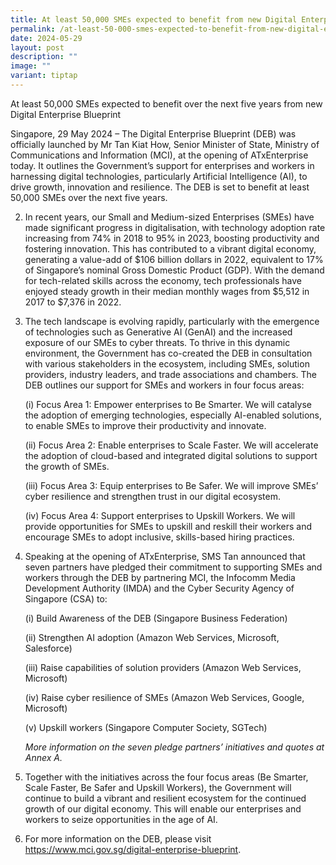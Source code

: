 ```yaml
---
title: At least 50,000 SMEs expected to benefit from new Digital Enterprise Blueprint
permalink: /at-least-50-000-smes-expected-to-benefit-from-new-digital-enterprise-blueprint/
date: 2024-05-29
layout: post
description: ""
image: ""
variant: tiptap
---
```

<p>At least 50,000 SMEs expected to benefit over the next five years from
new Digital Enterprise Blueprint</p>
<p>Singapore, 29 May 2024 – The Digital Enterprise Blueprint (DEB) was officially
launched by Mr Tan Kiat How, Senior Minister of State, Ministry of Communications
and Information (MCI), at the opening of ATxEnterprise today. It outlines
the Government’s support for enterprises and workers in harnessing digital
technologies, particularly Artificial Intelligence (AI), to drive growth,
innovation and resilience. The DEB is set to benefit at least 50,000 SMEs
over the next five years.</p>
<ol start="2" data-tight="true" class="tight">
<li>
<p>In recent years, our Small and Medium-sized Enterprises (SMEs) have made
significant progress in digitalisation, with technology adoption rate increasing
from 74% in 2018 to 95% in 2023, boosting productivity and fostering innovation.
This has contributed to a vibrant digital economy, generating a value-add
of $106 billion dollars in 2022, equivalent to 17% of Singapore’s nominal
Gross Domestic Product (GDP). With the demand for tech-related skills across
the economy, tech professionals have enjoyed steady growth in their median
monthly wages from $5,512 in 2017 to $7,376 in 2022.</p>
</li>
<li>
<p>The tech landscape is evolving rapidly, particularly with the emergence
of technologies such as Generative AI (GenAI) and the increased exposure
of our SMEs to cyber threats. To thrive in this dynamic environment, the
Government has co-created the DEB in consultation with various stakeholders
in the ecosystem, including SMEs, solution providers, industry leaders,
and trade associations and chambers. The DEB outlines our support for SMEs
and workers in four focus areas:</p>
<p></p>
<p>(i) Focus Area 1: Empower enterprises to Be Smarter. We will catalyse
the adoption of emerging technologies, especially AI-enabled solutions,
to enable SMEs to improve their productivity and innovate.</p>
<p>(ii) Focus Area 2: Enable enterprises to Scale Faster. We will accelerate
the adoption of cloud-based and integrated digital solutions to support
the growth of SMEs.</p>
<p>(iii) Focus Area 3: Equip enterprises to Be Safer. We will improve SMEs’
cyber resilience and strengthen trust in our digital ecosystem.</p>
<p>(iv) Focus Area 4: Support enterprises to Upskill Workers. We will provide
opportunities for SMEs to upskill and reskill their workers and encourage
SMEs to adopt inclusive, skills-based hiring practices.</p>
</li>
<li>
<p>Speaking at the opening of ATxEnterprise, SMS Tan announced that seven
partners have pledged their commitment to supporting SMEs and workers through
the DEB by partnering MCI, the Infocomm Media Development Authority (IMDA)
and the Cyber Security Agency of Singapore (CSA) to:</p>
<p>(i) Build Awareness of the DEB (Singapore Business Federation)</p>
<p>(ii) Strengthen AI adoption (Amazon Web Services, Microsoft, Salesforce)</p>
<p>(iii) Raise capabilities of solution providers (Amazon Web Services, Microsoft)</p>
<p>(iv) Raise cyber resilience of SMEs (Amazon Web Services, Google, Microsoft)</p>
<p>(v) Upskill workers (Singapore Computer Society, SGTech)</p>
<p><em>More information on the seven pledge partners’ initiatives and quotes at Annex A.</em>
</p>
</li>
<li>
<p>Together with the initiatives across the four focus areas (Be Smarter,
Scale Faster, Be Safer and Upskill Workers), the Government will continue
to build a vibrant and resilient ecosystem for the continued growth of
our digital economy. This will enable our enterprises and workers to seize
opportunities in the age of AI.</p>
</li>
<li>
<p>For more information on the DEB, please visit <a href="https://www.mci.gov.sg/digital-enterprise-blueprint" rel="noopener noreferrer nofollow" target="_blank">https://www.mci.gov.sg/digital-enterprise-blueprint</a>.</p>
</li>
</ol>
<p></p>